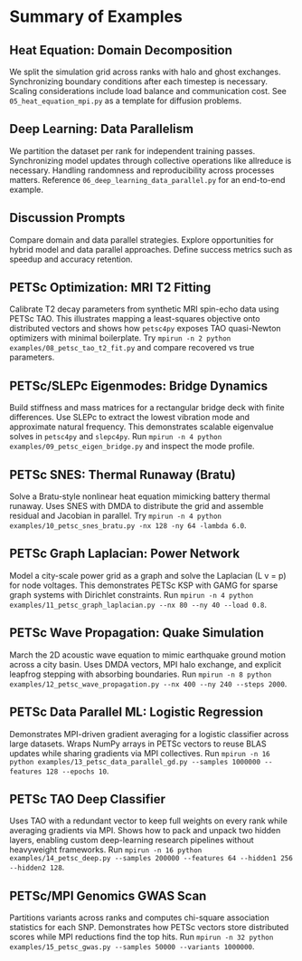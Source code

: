 # Summary of Examples

## Heat Equation: Domain Decomposition
We split the simulation grid across ranks with halo and ghost exchanges. Synchronizing boundary conditions after each timestep is necessary. Scaling considerations include load balance and communication cost. See `05_heat_equation_mpi.py` as a template for diffusion problems.

## Deep Learning: Data Parallelism
We partition the dataset per rank for independent training passes. Synchronizing model updates through collective operations like allreduce is necessary. Handling randomness and reproducibility across processes matters. Reference `06_deep_learning_data_parallel.py` for an end-to-end example.

## Discussion Prompts
Compare domain and data parallel strategies. Explore opportunities for hybrid model and data parallel approaches. Define success metrics such as speedup and accuracy retention.

## PETSc Optimization: MRI T2 Fitting
Calibrate T2 decay parameters from synthetic MRI spin-echo data using PETSc TAO. This illustrates mapping a least-squares objective onto distributed vectors and shows how `petsc4py` exposes TAO quasi-Newton optimizers with minimal boilerplate. Try `mpirun -n 2 python examples/08_petsc_tao_t2_fit.py` and compare recovered vs true parameters.

## PETSc/SLEPc Eigenmodes: Bridge Dynamics
Build stiffness and mass matrices for a rectangular bridge deck with finite differences. Use SLEPc to extract the lowest vibration mode and approximate natural frequency. This demonstrates scalable eigenvalue solves in `petsc4py` and `slepc4py`. Run `mpirun -n 4 python examples/09_petsc_eigen_bridge.py` and inspect the mode profile.

## PETSc SNES: Thermal Runaway (Bratu)
Solve a Bratu-style nonlinear heat equation mimicking battery thermal runaway. Uses SNES with DMDA to distribute the grid and assemble residual and Jacobian in parallel. Try `mpirun -n 4 python examples/10_petsc_snes_bratu.py -nx 128 -ny 64 -lambda 6.0`.

## PETSc Graph Laplacian: Power Network
Model a city-scale power grid as a graph and solve the Laplacian \(L v = p\) for node voltages. This demonstrates PETSc KSP with GAMG for sparse graph systems with Dirichlet constraints. Run `mpirun -n 4 python examples/11_petsc_graph_laplacian.py --nx 80 --ny 40 --load 0.8`.

## PETSc Wave Propagation: Quake Simulation
March the 2D acoustic wave equation to mimic earthquake ground motion across a city basin. Uses DMDA vectors, MPI halo exchange, and explicit leapfrog stepping with absorbing boundaries. Run `mpirun -n 8 python examples/12_petsc_wave_propagation.py --nx 400 --ny 240 --steps 2000`.

## PETSc Data Parallel ML: Logistic Regression
Demonstrates MPI-driven gradient averaging for a logistic classifier across large datasets. Wraps NumPy arrays in PETSc vectors to reuse BLAS updates while sharing gradients via MPI collectives. Run `mpirun -n 16 python examples/13_petsc_data_parallel_gd.py --samples 1000000 --features 128 --epochs 10`.

## PETSc TAO Deep Classifier
Uses TAO with a redundant vector to keep full weights on every rank while averaging gradients via MPI. Shows how to pack and unpack two hidden layers, enabling custom deep-learning research pipelines without heavyweight frameworks. Run `mpirun -n 16 python examples/14_petsc_deep.py --samples 200000 --features 64 --hidden1 256 --hidden2 128`.

## PETSc/MPI Genomics GWAS Scan
Partitions variants across ranks and computes chi-square association statistics for each SNP. Demonstrates how PETSc vectors store distributed scores while MPI reductions find the top hits. Run `mpirun -n 32 python examples/15_petsc_gwas.py --samples 50000 --variants 1000000`.
